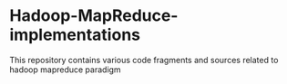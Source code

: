 # Hadoop-MapReduce-implementations
This repository contains various code fragments and sources related to hadoop mapreduce paradigm
